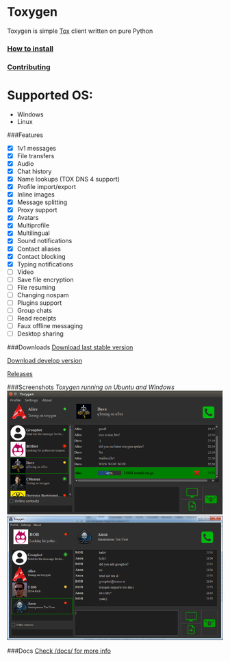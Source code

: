 # Toxygen 
Toxygen is simple [Tox](https://tox.chat/) client written on pure Python
### [How to install](/docs/install.md)

### [Contributing](/docs/contributing.md)

# Supported OS:
- Windows
- Linux

###Features
- [x] 1v1 messages
- [x] File transfers
- [x] Audio
- [x] Chat history
- [x] Name lookups (TOX DNS 4 support)
- [x] Profile import/export
- [x] Inline images
- [x] Message splitting
- [x] Proxy support
- [x] Avatars
- [x] Multiprofile
- [x] Multilingual
- [x] Sound notifications
- [x] Contact aliases
- [x] Contact blocking
- [x] Typing notifications
- [ ] Video
- [ ] Save file encryption
- [ ] File resuming
- [ ] Changing nospam
- [ ] Plugins support
- [ ] Group chats
- [ ] Read receipts
- [ ] Faux offline messaging
- [ ] Desktop sharing

###Downloads
[Download last stable version](https://github.com/xveduk/toxygen/archive/master.zip)

[Download develop version](https://github.com/xveduk/toxygen/archive/develop.zip)

[Releases](https://github.com/xveduk/toxygen/releases)

###Screenshots
*Toxygen running on Ubuntu and Windows*
![Ubuntu](/docs/ubuntu.png)
![Windows](/docs/windows.png)

###Docs
[Check /docs/ for more info](/docs/)

